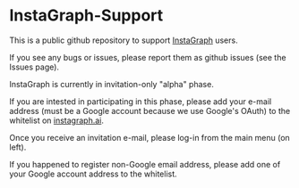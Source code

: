 # InstaGraph-Support

This is a public github repository to support [InstaGraph](https://instagraph.ai/) users.

If you see any bugs or issues, please report them as github issues (see the Issues page).

InstaGraph is currently in invitation-only "alpha" phase.

If you are intested in participating in this phase, 
please add your e-mail address (must be a Google account because we use Google's OAuth) to the whitelist on  [instagraph.ai](https://instagraph.ai/).

Once you receive an invitation e-mail, please log-in from the main menu (on left). 

If you happened to register non-Google email address, please add one of your Google account address to the whitelist. 
